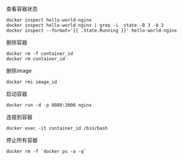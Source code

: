 

查看容器状态
```
docker inspect hello-world-nginx
docker inspect hello-world-nginx | grep -i  state -B 3 -A 3
docker inspect --format='{{ .State.Running }}' hello-world-nginx
```

删除容器
```
docker rm -f container_id
docker rm container_id
```


删除image
```
docker rmi image_id
```

启动容器
```
docker run -d -p 8080:3000 nginx
```

连接到容器
```
docker exec -it container_id /bin/bash
```

停止所有容器
```
docker rm -f `docker ps -a -q`
```
